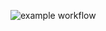 ![example workflow](https://github.com/jardelgoncalves/broleto/actions/workflows/unit-testing.yaml/badge.svg)
